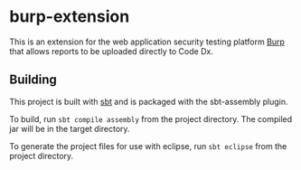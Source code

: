 burp-extension
==============

This is an extension for the web application security testing platform [Burp](https://portswigger.net/burp/) that allows reports to be uploaded directly to Code Dx.

Building
--------

This project is built with [sbt](http://www.scala-sbt.org/) and is packaged with the sbt-assembly plugin.

To build, run `sbt compile assembly` from the project directory. The compiled jar will be in the target directory.

To generate the project files for use with eclipse, run `sbt eclipse` from the project directory.
